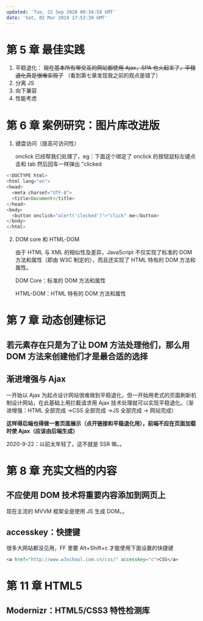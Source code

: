 ```yaml
---
updated: 'Tue, 22 Sep 2020 00:34:58 GMT'
date: 'Sat, 02 Mar 2019 17:53:39 GMT'
---
```


# 第 5 章 最佳实践

1.  平稳退化： ~~现在基本所有带交互的网站都使用 Ajax，SPA 也火起来了，平稳退化真是很难实现了~~ （看到第七章发现我之前的观点是错了）
2.  分离 JS
3.  向下兼容
4.  性能考虑

# 第 6 章 案例研究：图片库改进版

1.  键盘访问（提高可访问性）

    onclick 已经帮我们处理了，eg：下面这个绑定了 onclick 的按钮鼠标左键点击和 tab 然后回车一样弹出 "clicked

```js
<!DOCTYPE html>
<html lang="en">
<head>
  <meta charset="UTF-8">
  <title>Document</title>
</head>
<body>
  <button onclick="alert('clecked')">"click" me</button>
</body>
</html>
```

2.  DOM core 和 HTML-DOM

    由于 HTML 与 XML 的相似性及差异，JavaScript 不仅实现了标准的 DOM 方法和属性（即由 W3C 制定的），而且还实现了 HTML 特有的 DOM 方法和属性。

    DOM Core：标准的 DOM 方法和属性

    HTML-DOM：HTML 特有的 DOM 方法和属性

# 第 7 章 动态创建标记

## 若元素存在只是为了让 DOM 方法处理他们，那么用 DOM 方法来创建他们才是最合适的选择

## 渐进增强与 Ajax

一开始以 Ajax 为起点设计网站很难做到平稳退化，但一开始用老式的页面刷新机制设计网站，在此基础上用拦截请求用 Ajax 技术处理就可以实现平稳退化。（渐进增强：HTML 全部完成 ->CSS 全部完成 ->JS 全部完成 -> 网站完成）

**这样得后端也得做一套页面展示（点开链接和平稳退化用），前端不应在页面加载时使 Ajax（应该由后端生成）**

2020-9-22：以前太年轻了，这不就是 SSR 嘛。。

# 第 8 章 充实文档的内容

## 不应使用 DOM 技术将重要内容添加到网页上

现在主流的 MVVM 框架全是使用 JS 生成 DOM。。

## accesskey：快捷键

很多大网站都没见用，FF 里要 Alt+Shift+c 才能使用下面设置的快捷键

```html
<a href="http://www.w3school.com.cn/css/" accesskey="c">CSS</a>
```

# 第 11 章 HTML5

## Modernizr：HTML5/CSS3 特性检测库
